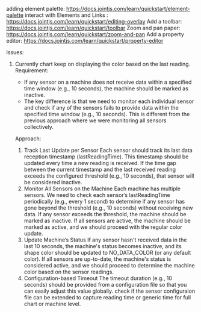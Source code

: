 adding element palette: https://docs.jointjs.com/learn/quickstart/element-palette
interact with Elements and Links : https://docs.jointjs.com/learn/quickstart/editing-overlay
Add a toolbar: https://docs.jointjs.com/learn/quickstart/toolbar
Zoom and pan paper: https://docs.jointjs.com/learn/quickstart/zoom-and-pan
Add a property editor: https://docs.jointjs.com/learn/quickstart/property-editor

Issues:

1. Currently chart keep on displaying the color based on the last reading.
   Requirement:

   - If any sensor on a machine does not receive data within a specified time window (e.g., 10 seconds), the machine should be marked as inactive.
   - The key difference is that we need to monitor each individual sensor and check if any of the sensors fails to provide data within the specified time window (e.g., 10 seconds). This is different from the previous approach where we were monitoring all sensors collectively.

   Approach:

   1. Track Last Update per Sensor
      Each sensor should track its last data reception timestamp (lastReadingTime). This timestamp should be updated every time a new reading is received. If the time gap between the current timestamp and the last received reading exceeds the configured threshold (e.g., 10 seconds), that sensor will be considered inactive.
   2. Monitor All Sensors on the Machine
      Each machine has multiple sensors. We need to check each sensor’s lastReadingTime periodically (e.g., every 1 second) to determine if any sensor has gone beyond the threshold (e.g., 10 seconds) without receiving new data. If any sensor exceeds the threshold, the machine should be marked as inactive. If all sensors are active, the machine should be marked as active, and we should proceed with the regular color update.
   3. Update Machine’s Status If any sensor hasn't received data in the last 10 seconds, the machine's status becomes inactive, and its shape color should be updated to NO_DATA_COLOR (or any default color). If all sensors are up-to-date, the machine's status is considered active, and we should proceed to determine the machine color based on the sensor readings.
   4. Configuration-based Timeout The timeout duration (e.g., 10 seconds) should be provided from a configuration file so that you can easily adjust this value globally.
      check if the sensor configuraion file can be extended to capture reading time or generic time for full chart or machine level.

